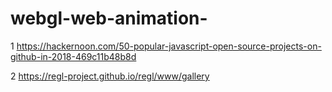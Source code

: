 # webgl-web-animation-

1 https://hackernoon.com/50-popular-javascript-open-source-projects-on-github-in-2018-469c11b48b8d

2 https://regl-project.github.io/regl/www/gallery
